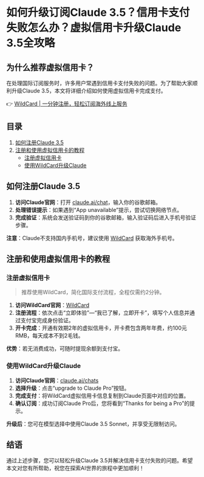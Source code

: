 # 如何升级订阅Claude 3.5？信用卡支付失败怎么办？虚拟信用卡升级Claude 3.5全攻略

## 为什么推荐虚拟信用卡？

在处理国际订阅服务时，许多用户常遇到信用卡支付失败的问题。为了帮助大家顺利升级Claude 3.5，本文将详细介绍如何使用虚拟信用卡完成支付。

👉 [WildCard | 一分钟注册，轻松订阅海外线上服务](https://bbtdd.com/WildCard)

## 目录

1. [如何注册Claude 3.5](#如何注册Claude-3.5)
2. [注册和使用虚拟信用卡的教程](#注册和使用虚拟信用卡的教程)
   - [注册虚拟信用卡](#注册虚拟信用卡)
   - [使用WildCard升级Claude](#使用WildCard升级Claude)

## 如何注册Claude 3.5

1. **访问Claude官网**：打开 [claude.ai/chat](https://claude.ai/chat)，输入你的谷歌邮箱。
2. **处理错误提示**：如果遇到“App unavailable”提示，尝试切换网络节点。
3. **完成验证**：系统会发送验证码到你的谷歌邮箱，输入验证码后进入手机号验证步骤。

**注意**：Claude不支持国内手机号，建议使用 [WildCard](https://bbtdd.com/WildCard) 获取海外手机号。

## 注册和使用虚拟信用卡的教程

### 注册虚拟信用卡

> 推荐使用WildCard，简化国际支付流程，全程仅需约2分钟。

1. **访问WildCard官网**：[WildCard](https://bbtdd.com/WildCard)
2. **注册流程**：依次点击“立即体验”—“我已了解，立即开卡”，填写个人信息并通过支付宝完成身份验证。
3. **开卡完成**：开通有效期2年的虚拟信用卡，开卡费包含两年年费，约100元RMB，每天成本不到2毛钱。

**优势**：若无消费成功，可随时提现余额到支付宝。

### 使用WildCard升级Claude

1. **访问Claude官网**：[claude.ai/chats](https://claude.ai/chats)
2. **选择升级**：点击“upgrade to Claude Pro”按钮。
3. **完成支付**：将WildCard虚拟信用卡信息复制到Claude页面中对应的位置。
4. **确认订阅**：成功订阅Claude Pro后，您将看到“Thanks for being a Pro”的提示。

**升级后**：您可在模型选择中使用Claude 3.5 Sonnet，并享受无限制访问。

## 结语

通过上述步骤，您可以轻松升级Claude 3.5并解决信用卡支付失败的问题。希望本文对您有所帮助，祝您在探索AI世界的旅程中更加顺利！